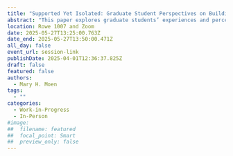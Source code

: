 ```yaml
---
title: "Supported Yet Isolated: Graduate Student Perspectives on Building Community Through Discussion Forums in an Online Accelerated MLIS Program"
abstract: "This paper explores graduate students’ experiences and perceptions of using discussion forums to build a sense of community in an accelerated online Master of Library and Information Studies program. The Classroom Community Short Form survey was adapted to include short answer questions. The results suggest that while students feel supported and that they care about each other, they still feel isolated. Discussion forums that were informal, provide peer to peer interaction and participation by the instructor were more likely to create a sense of community."
location: Rowe 1007 and Zoom
date: 2025-05-27T13:25:00.763Z
date_end: 2025-05-27T13:50:00.471Z
all_day: false
event_url: session-link
publishDate: 2025-04-01T12:36:37.825Z
draft: false
featured: false
authors:
  - Mary H. Moen     
tags:
  - ""
categories:
  - Work-in-Progress
  - In-Person
#image:
##  filename: featured
##  focal_point: Smart
##  preview_only: false
---
```

